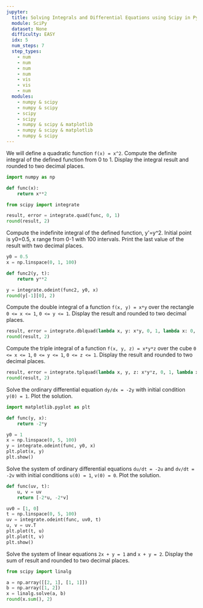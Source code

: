```yaml
---
jupyter:
  title: Solving Integrals and Differential Equations using Scipy in Python
  module: SciPy
  dataset: None
  difficulty: EASY
  idx: 5
  num_steps: 7
  step_types:
    - num
    - num
    - num
    - num
    - vis
    - vis
    - num
  modules: 
    - numpy & scipy
    - numpy & scipy
    - scipy
    - scipy
    - numpy & scipy & matplotlib
    - numpy & scipy & matplotlib
    - numpy & scipy
---
```


We will define a quadratic function `f(x) = x^2`. Compute the definite integral of the defined function from 0 to 1. Display the integral result and rounded to two decimal places.

```python
import numpy as np

def func(x):
    return x**2

from scipy import integrate

result, error = integrate.quad(func, 0, 1)
round(result, 2)
```

Compute the indefinite integral of the defined function, y'=y^2. Initial point is y0=0.5, x range from 0-1 with 100 intervals. Print the last value of the result with two decimal places.
```python
y0 = 0.5
x = np.linspace(0, 1, 100)

def func2(y, t):
    return y**2

y = integrate.odeint(func2, y0, x)
round(y[-1][0], 2)
```

Compute the double integral of a function `f(x, y) = x*y` over the rectangle `0 <= x <= 1`, `0 <= y <= 1`. Display the result and rounded to two decimal places.
```python
result, error = integrate.dblquad(lambda x, y: x*y, 0, 1, lambda x: 0, lambda x: 1)
round(result, 2)
```

Compute the triple integral of a function `f(x, y, z) = x*y*z` over the cube `0 <= x <= 1`, `0 <= y <= 1`, `0 <= z <= 1`. Display the result and rounded to two decimal places.
```python
result, error = integrate.tplquad(lambda x, y, z: x*y*z, 0, 1, lambda x: 0, lambda x: 1, lambda x, y: 0, lambda x, y: 1)
round(result, 2)
```

Solve the ordinary differential equation `dy/dx = -2y` with initial condition `y(0) = 1`. Plot the solution.
```python
import matplotlib.pyplot as plt

def func(y, x):
    return -2*y

y0 = 1
x = np.linspace(0, 5, 100)
y = integrate.odeint(func, y0, x)
plt.plot(x, y)
plt.show()
```

Solve the system of ordinary differential equations `du/dt = -2u` and `dv/dt = -2v` with initial conditions `u(0) = 1`, `v(0) = 0`. Plot the solution.
```python
def func(uv, t):
    u, v = uv
    return [-2*u, -2*v]

uv0 = [1, 0]
t = np.linspace(0, 5, 100)
uv = integrate.odeint(func, uv0, t)
u, v = uv.T
plt.plot(t, u)
plt.plot(t, v)
plt.show()
```

Solve the system of linear equations `2x + y = 1` and `x + y = 2`. Display the sum of result and rounded to two decimal places.
```python
from scipy import linalg

a = np.array([[2, 1], [1, 1]])
b = np.array([1, 2])
x = linalg.solve(a, b)
round(x.sum(), 2)
```
